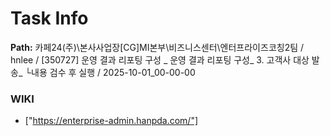 # Task Info

**Path:** 카페24(주)\본사사업장\[CG]MI본부\비즈니스센터\엔터프라이즈코칭2팀 / hnlee / [350727] 운영 결과 리포팅 구성 _ 운영 결과 리포팅 구성_ 3. 고객사 대상 발송_ └내용 검수 후 실행 / 2025-10-01_00-00-00

### WIKI
- ["https://enterprise-admin.hanpda.com/"]

